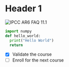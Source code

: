# Header 1

![IPCC AR6 FAQ 11.1](https://www.ipcc.ch/report/ar6/wg1/downloads/figures/IPCC_AR6_WGI_FAQ_11_1_Figure_1.png)

``` python
import numpy
def hello_world:
  print("Hello World")
  return
```

- [X] Validate the course
- [ ] Enroll for the next course
